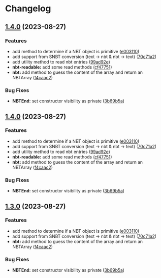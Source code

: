 # Changelog

## [1.4.0](https://github.com/Ynverxe/nbt-structure/compare/v1.4.0...1.4.0) (2023-08-27)


### Features

* add method to determine if a NBT object is primitive ([e003110](https://github.com/Ynverxe/nbt-structure/commit/e003110c3d94b32c66f0dafbc70c069126fec242))
* add support from SNBT conversion (text -&gt; nbt & nbt -> text) ([70c71a2](https://github.com/Ynverxe/nbt-structure/commit/70c71a212a1b2a41447f749f781cdc1588e73680))
* add utility method to read nbt entries ([99ad92e](https://github.com/Ynverxe/nbt-structure/commit/99ad92e538baec35f07450b7403153b58efb6953))
* **nbt-readable:** add some read methods ([cf47751](https://github.com/Ynverxe/nbt-structure/commit/cf47751c5c55817d6d1632f73b4c46b3e5b3d69b))
* **nbt:** add method to guess the content of the array and return an NBTArray ([f4caac2](https://github.com/Ynverxe/nbt-structure/commit/f4caac25f803b3ac1ef55297221edee9b15c0538))


### Bug Fixes

* **NBTEnd:** set constructor visibility as private ([3b69b5a](https://github.com/Ynverxe/nbt-structure/commit/3b69b5a6c9ad42408d357bf5f1826ab1cf01137f))

## [1.4.0](https://github.com/Ynverxe/nbt-structure/compare/1.3.0...v1.4.0) (2023-08-27)


### Features

* add method to determine if a NBT object is primitive ([e003110](https://github.com/Ynverxe/nbt-structure/commit/e003110c3d94b32c66f0dafbc70c069126fec242))
* add support from SNBT conversion (text -&gt; nbt & nbt -> text) ([70c71a2](https://github.com/Ynverxe/nbt-structure/commit/70c71a212a1b2a41447f749f781cdc1588e73680))
* add utility method to read nbt entries ([99ad92e](https://github.com/Ynverxe/nbt-structure/commit/99ad92e538baec35f07450b7403153b58efb6953))
* **nbt-readable:** add some read methods ([cf47751](https://github.com/Ynverxe/nbt-structure/commit/cf47751c5c55817d6d1632f73b4c46b3e5b3d69b))
* **nbt:** add method to guess the content of the array and return an NBTArray ([f4caac2](https://github.com/Ynverxe/nbt-structure/commit/f4caac25f803b3ac1ef55297221edee9b15c0538))


### Bug Fixes

* **NBTEnd:** set constructor visibility as private ([3b69b5a](https://github.com/Ynverxe/nbt-structure/commit/3b69b5a6c9ad42408d357bf5f1826ab1cf01137f))

## [1.3.0](https://github.com/Ynverxe/nbt-structure/compare/1.0.0...v1.3.0) (2023-08-27)


### Features

* add method to determine if a NBT object is primitive ([e003110](https://github.com/Ynverxe/nbt-structure/commit/e003110c3d94b32c66f0dafbc70c069126fec242))
* add support from SNBT conversion (text -&gt; nbt & nbt -> text) ([70c71a2](https://github.com/Ynverxe/nbt-structure/commit/70c71a212a1b2a41447f749f781cdc1588e73680))
* **nbt:** add method to guess the content of the array and return an NBTArray ([f4caac2](https://github.com/Ynverxe/nbt-structure/commit/f4caac25f803b3ac1ef55297221edee9b15c0538))


### Bug Fixes

* **NBTEnd:** set constructor visibility as private ([3b69b5a](https://github.com/Ynverxe/nbt-structure/commit/3b69b5a6c9ad42408d357bf5f1826ab1cf01137f))
